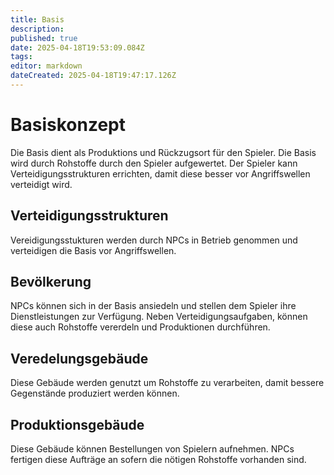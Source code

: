 ```yaml
---
title: Basis
description: 
published: true
date: 2025-04-18T19:53:09.084Z
tags: 
editor: markdown
dateCreated: 2025-04-18T19:47:17.126Z
---
```


# Basiskonzept

Die Basis dient als Produktions und Rückzugsort für den Spieler. Die Basis wird durch Rohstoffe durch den Spieler aufgewertet. Der Spieler kann Verteidigungsstrukturen errichten, damit diese besser vor Angriffswellen verteidigt wird. 


## Verteidigungsstrukturen
Vereidigungsstukturen werden durch NPCs in Betrieb genommen und verteidigen die Basis vor Angriffswellen. 

## Bevölkerung
NPCs können sich in der Basis ansiedeln und stellen dem Spieler ihre Dienstleistungen zur Verfügung. Neben Verteidigungsaufgaben, können diese auch Rohstoffe vererdeln und Produktionen durchführen.

## Veredelungsgebäude 
Diese Gebäude werden genutzt um Rohstoffe zu verarbeiten, damit bessere Gegenstände produziert werden können.


## Produktionsgebäude
Diese Gebäude können Bestellungen von Spielern aufnehmen. NPCs fertigen diese Aufträge an sofern die nötigen Rohstoffe vorhanden sind.